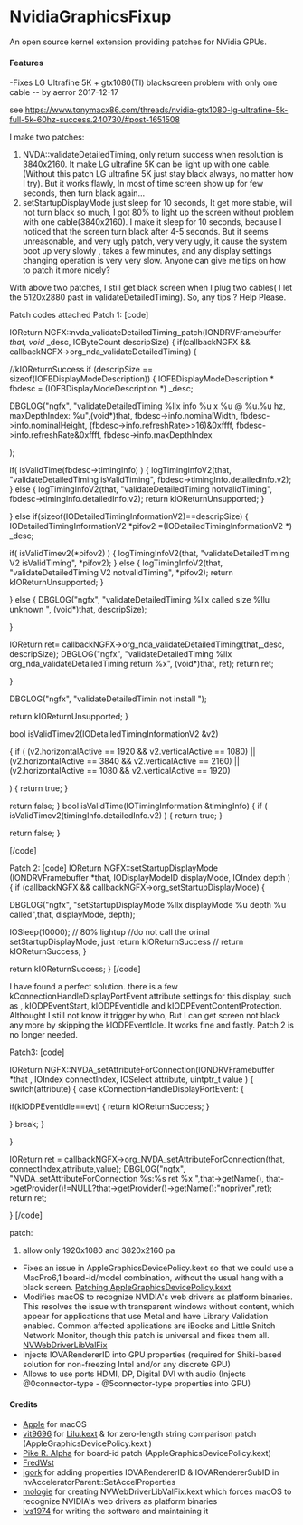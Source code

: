 NvidiaGraphicsFixup
===================

An open source kernel extension providing patches for NVidia GPUs.

#### Features
-Fixes LG Ultrafine 5K + gtx1080(TI) blackscreen problem with only one cable -- by aerror 2017-12-17

see https://www.tonymacx86.com/threads/nvidia-gtx1080-lg-ultrafine-5k-full-5k-60hz-success.240730/#post-1651508


I make two patches:
1.   NVDA::validateDetailedTiming, only return success when resolution is 3840x2160. It make LG ultrafine 5K can be light up with one cable. (Without this patch  LG ultrafine 5K just stay black always, no matter how I try). But it works flawly, In most of time screen show up for few seconds, then turn black again...
2.  setStartupDisplayMode just sleep for 10 seconds, It get more stable, will not turn black so much, I got 80% to light up the screen without problem with one cable(3840x2160). I make it sleep for 10 seconds, because I noticed that the screen turn black after 4-5 seconds. But it seems unreasonable, and very ugly patch, very very ugly, it cause the system boot up very slowly , takes a few minutes, and any display settings changing operation is very very slow.  Anyone can give me tips on how to patch it more nicely?

With above two patches, I still get black screen when I plug two cables( I let the 5120x2880 past in validateDetailedTiming).
So, any tips ? Help Please.

Patch codes attached
Patch 1:
[code]

IOReturn NGFX::nvda_validateDetailedTiming_patch(IONDRVFramebuffer *that, void* _desc, IOByteCount descripSize)
{
if(callbackNGFX && callbackNGFX->org_nda_validateDetailedTiming)
{

//kIOReturnSuccess
if (descripSize == sizeof(IOFBDisplayModeDescription))
{
IOFBDisplayModeDescription * fbdesc = (IOFBDisplayModeDescription *) _desc;


DBGLOG("ngfx", "validateDetailedTiming %llx info %u x %u  @ %u.%u hz, maxDepthIndex: %u",(void*)that,
fbdesc->info.nominalWidth,
fbdesc->info.nominalHeight,
(fbdesc->info.refreshRate>>16)&0xffff,
fbdesc->info.refreshRate&0xffff,
fbdesc->info.maxDepthIndex

);

if(
isValidTime(fbdesc->timingInfo)
)
{
logTimingInfoV2(that, "validateDetailedTiming isValidTiming", fbdesc->timingInfo.detailedInfo.v2);
}
else
{
logTimingInfoV2(that, "validateDetailedTiming notvalidTiming", fbdesc->timingInfo.detailedInfo.v2);
return kIOReturnUnsupported;
}


}
else if(sizeof(IODetailedTimingInformationV2)==descripSize)
{
IODetailedTimingInformationV2 *pifov2 =(IODetailedTimingInformationV2 *) _desc;

if(
isValidTimev2(*pifov2)
)
{
logTimingInfoV2(that, "validateDetailedTiming V2 isValidTiming", *pifov2);
}
else
{
logTimingInfoV2(that, "validateDetailedTiming V2 notvalidTiming",  *pifov2);
return kIOReturnUnsupported;
}

}
else
{
DBGLOG("ngfx", "validateDetailedTiming %llx called size %llu unknown  ", (void*)that, descripSize);

}



IOReturn ret=  callbackNGFX->org_nda_validateDetailedTiming(that,_desc, descripSize);
DBGLOG("ngfx", "validateDetailedTiming  %llx  org_nda_validateDetailedTiming return %x", (void*)that, ret);
return ret;


}

DBGLOG("ngfx", "validateDetailedTimin not install ");

return kIOReturnUnsupported;
}

bool isValidTimev2(IODetailedTimingInformationV2        &v2)

{
if (
(v2.horizontalActive == 1920  && v2.verticalActive == 1080)
||
(v2.horizontalActive == 3840  && v2.verticalActive == 2160)
||
(v2.horizontalActive == 1080  && v2.verticalActive == 1920)

)
{
return true;
}

return false;
}
bool isValidTime(IOTimingInformation         &timingInfo)
{
if (
isValidTimev2(timingInfo.detailedInfo.v2)
)
{
return true;
}

return false;
}

[/code]



Patch 2:
[code]
IOReturn NGFX::setStartupDisplayMode (IONDRVFramebuffer *that, IODisplayModeID displayMode, IOIndex depth )
{
if (callbackNGFX && callbackNGFX->org_setStartupDisplayMode)
{

DBGLOG("ngfx", "setStartupDisplayMode %llx displayMode %u depth %u called",that,  displayMode, depth);

IOSleep(10000); // 80% lightup
//do not call the orinal setStartupDisplayMode, just return kIOReturnSuccess
//
return kIOReturnSuccess;
}

return kIOReturnSuccess;
}
[/code]


I have found a perfect solution. there is a few kConnectionHandleDisplayPortEvent  attribute settings for this display, such as , kIODPEventStart, kIODPEventIdle and kIODPEventContentProtection. Althought I still not know it trigger by who, But I can get screen not black any more by skipping the kIODPEventIdle.  It works fine and fastly.  Patch 2 is no longer needed.

Patch3:
[code]

IOReturn NGFX::NVDA_setAttributeForConnection(IONDRVFramebuffer *that , IOIndex connectIndex,
IOSelect attribute, uintptr_t value )
{
switch(attribute)
{
case kConnectionHandleDisplayPortEvent:
{

if(kIODPEventIdle==evt)
{
return kIOReturnSuccess;
}

}
break;
}

}

IOReturn ret = callbackNGFX->org_NVDA_setAttributeForConnection(that, connectIndex,attribute,value);
DBGLOG("ngfx", "NVDA_setAttributeForConnection %s:%s ret %x ",that->getName(),  that->getProvider()!=NULL?that->getProvider()->getName():"nopriver",ret);
return ret;

}
[/code]

patch:
1. allow only 1920x1080  and 3820x2160 pa

- Fixes an issue in AppleGraphicsDevicePolicy.kext so that we could use a MacPro6,1 board-id/model combination, 
  without the usual hang with a black screen. 
  [Patching AppleGraphicsDevicePolicy.kext](https://pikeralpha.wordpress.com/2015/11/23/patching-applegraphicsdevicepolicy-kext)
- Modifies macOS to recognize NVIDIA's web drivers as platform binaries. This resolves the issue with transparent windows without content,
  which appear for applications that use Metal and have Library Validation enabled. Common affected applications are iBooks and Little Snitch Network Monitor,
  though this patch is universal and fixes them all.
  [NVWebDriverLibValFix](https://github.com/mologie/NVWebDriverLibValFix)
- Injects IOVARendererID into GPU properties (required for Shiki-based solution for non-freezing Intel and/or any discrete GPU)
- Allows to use ports HDMI, DP, Digital DVI with audio (Injects @0connector-type - @5connector-type properties into GPU)

#### Credits
- [Apple](https://www.apple.com) for macOS  
- [vit9696](https://github.com/vit9696) for [Lilu.kext](https://github.com/vit9696/Lilu) & for zero-length string comparison patch (AppleGraphicsDevicePolicy.kext )
- [Pike R. Alpha](https://github.com/Piker-Alpha) for board-id patch (AppleGraphicsDevicePolicy.kext)
- [FredWst](http://www.insanelymac.com/forum/user/509660-fredwst/)
- [igork](https://applelife.ru/members/igork.564) for adding properties IOVARendererID & IOVARendererSubID in nvAcceleratorParent::SetAccelProperties
- [mologie](https://github.com/mologie/NVWebDriverLibValFix) for creating NVWebDriverLibValFix.kext which forces macOS to recognize NVIDIA's web drivers as platform binaries
- [lvs1974](https://applelife.ru/members/lvs1974.53809) for writing the software and maintaining it
